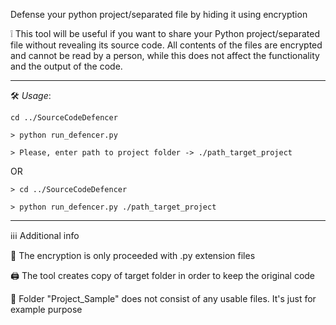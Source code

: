 Defense your python project/separated file by hiding it using encryption

❕ This tool will be useful if you want to share your Python project/separated file without revealing its source code. All contents of the files are encrypted and cannot be read by a person, while this does not affect the functionality and the output of the code.

--------------------------------------------

🛠 *Usage*:

```
cd ../SourceCodeDefencer

> python run_defencer.py

> Please, enter path to project folder -> ./path_target_project
```
OR

```
> cd ../SourceCodeDefencer

> python run_defencer.py ./path_target_project
```

--------------------------------------------

ℹ️ℹ️ℹ️ Additional info

🐍 The encryption is only proceeded with .py extension files

🖨 The tool creates copy of target folder in order to keep the original code

📂 Folder "Project_Sample" does not consist of any usable files. It's just for example purpose